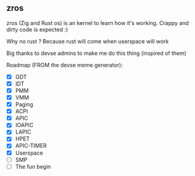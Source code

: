 ## zros
zros (Zig and Rust os) is an kernel to learn how it's working.
Crappy and dirty code is expected :)

Why no rust ? Because rust will come when userspace will work

Big thanks to devse admins to make me do this thing (inspired of them)

Roadmap (FROM the devse meme generator):
- [x] GDT
- [x] IDT
- [x] PMM
- [x] VMM
- [x] Paging
- [x] ACPI
- [x] APIC
- [x] IOAPIC
- [x] LAPIC
- [x] HPET
- [x] APIC-TIMER
- [x] Userspace
- [ ] SMP
- [ ] The fun begin
